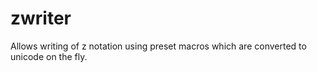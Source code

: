 zwriter
=======

Allows writing of z notation using preset macros which are converted to unicode on the fly.
